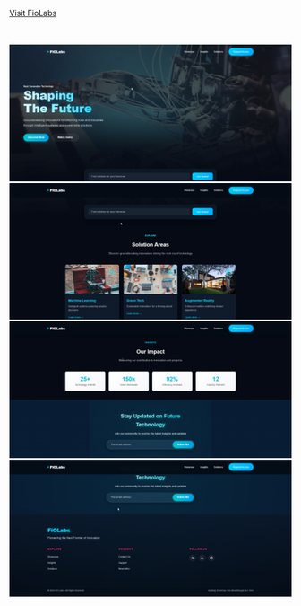 [Visit FioLabs](https://fiolabs.netlify.app/)
<br>
<br>
<br>


<img src="assets/01.png">
<img src="assets/02.png">
<img src="assets/03.png">
<img src="assets/04.png">
